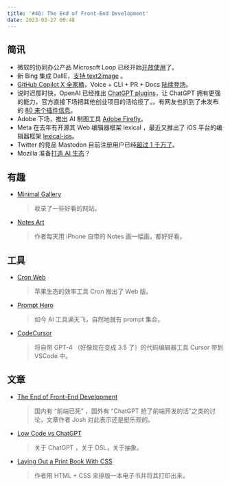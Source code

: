 ```yaml
---
title: '#48: The End of Front-End Development'
date: 2023-03-27 00:48
---
```


## 简讯

- 微软的协同办公产品 Microsoft Loop 已经开始[开放使用](https://loop.microsoft.com/)了。
- 新 Bing 集成 DallE，[支持 text2image](https://blogs.microsoft.com/blog/2023/03/21/create-images-with-your-words-bing-image-creator-comes-to-the-new-bing/) 。
- [GitHub Copilot X 全家桶](https://github.com/features/preview/copilot-x)，Voice + CLI + PR + Docs [陆续登场](https://githubnext.com/)。
- 说时迟那时快，OpenAI 已经推出 [ChatGPT plugins](https://openai.com/blog/chatgpt-plugins)，让 ChatGPT 拥有更强的能力，官方直接下场把其他创业项目的活给揽了。。有网友也扒到了未发布的 [80 来个插件信息](https://twitter.com/rez0__/status/1639259413553750021?s=20)。
- Adobe 下场，推出 AI 制图工具 [Adobe Firefly](https://www.adobe.com/sensei/generative-ai/firefly.html)。
- Meta 在去年有开源其 Web 编辑器框架 lexical ，最近又推出了 iOS 平台的编辑器框架 [lexical-ios](https://github.com/facebook/lexical-ios)。
- Twitter 的竞品 Mastodon 目前注册用户已经[超过 1 千万了](https://mastodon.social/@mastodonusercount/110051957865629817)。
- Mozilla 准备[打造 AI 生态](https://blog.mozilla.org/en/mozilla/introducing-mozilla-ai-investing-in-trustworthy-ai/)？

## 有趣

- [Minimal Gallery](https://minimal.gallery/)
    
    > 收录了一些好看的网站。
    > 
    
- [Notes Art](https://notes.art/)
    
    > 作者每天用 iPhone 自带的 Notes 画一幅画，都好好看。
    > 

## 工具

- [Cron Web](https://calendar.cron.com/login)
    
    > 苹果生态的效率工具 Cron 推出了 Web 版。
    > 
    
- [Prompt Hero](https://prompthero.com/)
    
    > 如今 AI 工具满天飞，自然地就有 prompt 集合。
    > 
    
- [CodeCursor](https://github.com/Helixform/CodeCursor)
    
    > 将自带 GPT-4 （好像现在变成 3.5 了）的代码编辑器工具 Cursor 带到 VSCode 中。
    > 

## 文章

- [The End of Front-End Development](https://www.joshwcomeau.com/blog/the-end-of-frontend-development/)
    
    > 国内有 “前端已死” ，国外有 “ChatGPT 抢了前端开发的活”之类的讨论，文章作者 Josh 对此表示还是挺乐观的。
    > 
    
- [Low Code vs ChatGPT](https://zhuanlan.zhihu.com/p/612473578)
    
    > 关于 ChatGPT ，关于 DSL，关于抽象。
    > 
    
- [Laying Out a Print Book With CSS](https://iangmcdowell.com/blog/posts/laying-out-a-book-with-css/)
    
    > 作者用 HTML + CSS 来排版一本电子书并将其打印出来。
    >